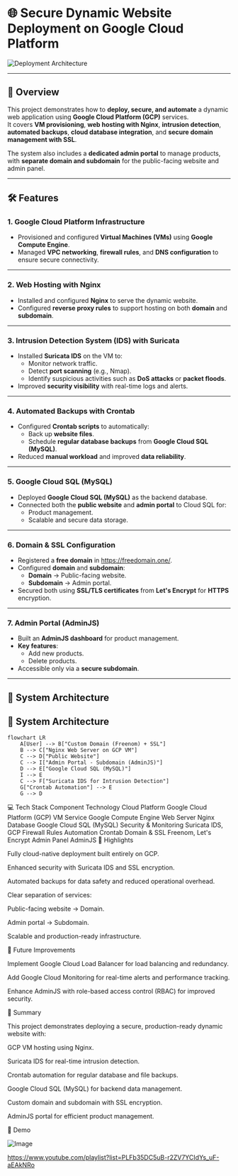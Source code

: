 # 🌐 Secure Dynamic Website Deployment on Google Cloud Platform

![Deployment Architecture](https://github.com/user-attachments/assets/4a46f005-35e7-4186-8f41-5da8e89472a4)

---

## 📖 Overview
This project demonstrates how to **deploy, secure, and automate** a dynamic web application using **Google Cloud Platform (GCP)** services.  
It covers **VM provisioning**, **web hosting with Nginx**, **intrusion detection**, **automated backups**, **cloud database integration**, and **secure domain management with SSL**.

The system also includes a **dedicated admin portal** to manage products, with **separate domain and subdomain** for the public-facing website and admin panel.

---

## 🛠 Features

### **1. Google Cloud Platform Infrastructure**
- Provisioned and configured **Virtual Machines (VMs)** using **Google Compute Engine**.  
- Managed **VPC networking**, **firewall rules**, and **DNS configuration** to ensure secure connectivity.

---

### **2. Web Hosting with Nginx**
- Installed and configured **Nginx** to serve the dynamic website.  
- Configured **reverse proxy rules** to support hosting on both **domain** and **subdomain**.

---

### **3. Intrusion Detection System (IDS) with Suricata**
- Installed **Suricata IDS** on the VM to:
  - Monitor network traffic.  
  - Detect **port scanning** (e.g., Nmap).  
  - Identify suspicious activities such as **DoS attacks** or **packet floods**.  
- Improved **security visibility** with real-time logs and alerts.

---

### **4. Automated Backups with Crontab**
- Configured **Crontab scripts** to automatically:
  - Back up **website files**.  
  - Schedule **regular database backups** from **Google Cloud SQL (MySQL)**.  
- Reduced **manual workload** and improved **data reliability**.

---

### **5. Google Cloud SQL (MySQL)**
- Deployed **Google Cloud SQL (MySQL)** as the backend database.  
- Connected both the **public website** and **admin portal** to Cloud SQL for:
  - Product management.  
  - Scalable and secure data storage.

---

### **6. Domain & SSL Configuration**
- Registered a **free domain** in https://freedomain.one/. 
- Configured **domain** and **subdomain**:  
  - **Domain** → Public-facing website.  
  - **Subdomain** → Admin portal.  
- Secured both using **SSL/TLS certificates** from **Let's Encrypt** for **HTTPS** encryption.

---

### **7. Admin Portal (AdminJS)**
- Built an **AdminJS dashboard** for product management.  
- **Key features**:
  - Add new products.  
  - Delete products.  
- Accessible only via a **secure subdomain**.

---

## 📑 System Architecture

## 📑 System Architecture

```mermaid
flowchart LR
    A[User] --> B["Custom Domain (Freenom) + SSL"]
    B --> C["Nginx Web Server on GCP VM"]
    C --> D["Public Website"]
    C --> I["Admin Portal - Subdomain (AdminJS)"]
    D --> E["Google Cloud SQL (MySQL)"]
    I --> E
    C --> F["Suricata IDS for Intrusion Detection"]
    G["Crontab Automation"] --> E
    G --> D
```

💻 Tech Stack
Component	Technology
Cloud Platform	Google Cloud Platform (GCP)
VM Service	Google Compute Engine
Web Server	Nginx
Database	Google Cloud SQL (MySQL)
Security & Monitoring	Suricata IDS, GCP Firewall Rules
Automation	Crontab
Domain & SSL	Freenom, Let's Encrypt
Admin Panel	AdminJS
🔑 Highlights

Fully cloud-native deployment built entirely on GCP.

Enhanced security with Suricata IDS and SSL encryption.

Automated backups for data safety and reduced operational overhead.

Clear separation of services:

Public-facing website → Domain.

Admin portal → Subdomain.

Scalable and production-ready infrastructure.

🚀 Future Improvements

Implement Google Cloud Load Balancer for load balancing and redundancy.

Add Google Cloud Monitoring for real-time alerts and performance tracking.

Enhance AdminJS with role-based access control (RBAC) for improved security.

📜 Summary

This project demonstrates deploying a secure, production-ready dynamic website with:

GCP VM hosting using Nginx.

Suricata IDS for real-time intrusion detection.

Crontab automation for regular database and file backups.

Google Cloud SQL (MySQL) for backend data management.

Custom domain and subdomain with SSL encryption.

AdminJS portal for efficient product management.

🎥 Demo

![Image](https://github.com/user-attachments/assets/154d120d-4e75-4bc5-affb-ae5f78ca0fd4)

https://www.youtube.com/playlist?list=PLFb35DC5uB-r2ZV7YCIdYs_uF-aEAkNRo
